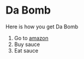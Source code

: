# Da Bomb
Here is how you get Da Bomb
1. Go to [amazon](https://www.amazon.co.uk/Americanspice-Beyond-Insanity-Sauce-Bottle/dp/B000FIBBWS)
2. Buy sauce
3. Eat sauce